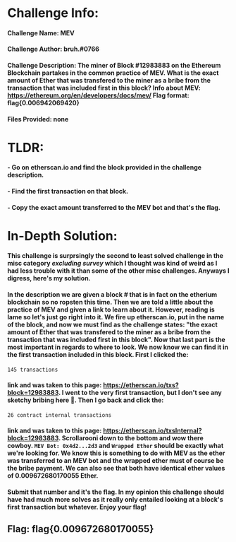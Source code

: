 # Challenge Info:

#### Challenge Name: MEV

#### Challenge Author: bruh.#0766

#### Challenge Description: The miner of Block #12983883 on the Ethereum Blockchain partakes in the common practice of MEV. What is the exact amount of Ether that was transfered to the miner as a bribe from the transaction that was included first in this block? Info about MEV: https://ethereum.org/en/developers/docs/mev/ Flag format: flag{0.006942069420}

#### Files Provided: none

# TLDR:

#### - Go on etherscan.io and find the block provided in the challenge description.
#### - Find the first transaction on that block.
#### - Copy the exact amount transferred to the MEV bot and that's the flag.

# In-Depth Solution: 

#### This challenge is surprsingly the second to least solved challenge in the misc category *excluding survey* which I thought was kind of weird as I had less trouble with it than some of the other misc challenges. Anyways I digress, here's my solution.

#### In the description we are given a block # that is in fact on the etherium blockchain so no ropsten this time. Then we are told a little about the practice of MEV and given a link to learn about it. However, reading is lame so let's just go right into it. We fire up etherscan.io, put in the name of the block, and now we must find as the challenge states: "the exact amount of Ether that was transfered to the miner as a bribe from the transaction that was included first in this block". Now that last part is the most important in regards to where to look. We now know we can find it in the first transaction included in this block. First I clicked the:

`145 transactions`

#### link and was taken to this page: https://etherscan.io/txs?block=12983883. I went to the very first transaction, but I don't see any sketchy bribing here 👀. Then I go back and click the:

`26 contract internal transactions`

#### link and was taken to this page: https://etherscan.io/txsInternal?block=12983883. Scrollarooni down to the bottom and wow there cowboy. `MEV Bot: 0x4d2...2d3` and `Wrapped Ether` should be exactly what we're looking for. We know this is something to do with MEV as the ether was transferred to an MEV bot and the wrapped ether must of course be the bribe payment. We can also see that both have identical ether values of 0.009672680170055 Ether.

#### Submit that number and it's the flag. In my opinion this challenge should have had much more solves as it really only entailed looking at a block's first transaction but whatever. Enjoy your flag!

## Flag: flag{0.009672680170055}
